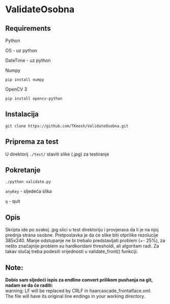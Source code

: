 # ValidateOsobna

## Requirements

Python

OS - uz python

DateTime - uz python

Numpy
```Shell
pip install numpy
```

OpenCV 3
```Shell
pip install opencv-python
```

## Instalacija

```Shell
git clone https://github.com/TKeesh/ValidateOsobna.git
```

## Priprema za test

U direktorij `./test/` staviti slike (.jpg) za testiranje

## Pokretanje

```Shell
./python validate.py
```

`anyKey` - sljedeća slika

`q` - quit

## Opis

Skripta ide po svakoj .jpg slici u test direktoriju i provjerava da li je na njoj prednja strana osobne.
Pretpostavka je da će slike biti otprilike rezolucije 385x240. Manje odstupanje ne bi trebalo predstavljati problem (+- 25%), za nešto značajnije problem su hardkoridani thresholdi, ali algoritam radi. Za takav slučaj treba podesiti vrijednosti u validate_front() funkciji. 

## Note: 
**Dobio sam sljedeći ispis za endline convert prilikom pushanja na git, nadam se da će raditi:**\
warning: LF will be replaced by CRLF in haarcascade_frontalface.xml.\
The file will have its original line endings in your working directory.